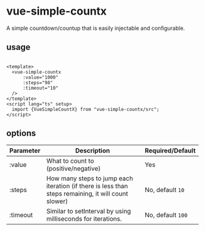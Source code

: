 # vue-simple-countx

A simple countdown/countup that is easily injectable and configurable.

## usage

```vue

<template>
  <vue-simple-countx
      :value="1000"
      :steps="98"
      :timeout="10"
  />
</template>
<script lang="ts" setup>
  import {VueSimpleCountX} from "vue-simple-countx/src";
</script>
```

## options

| **Parameter** | **Description**                                                                                     | **Required**/**Default** |
|---------------|-----------------------------------------------------------------------------------------------------|--------------------------|
| :value        | What to count to (positive/negative)                                                                | Yes                      |
| :steps        | How many steps to jump each iteration (if there is less than steps remaining, it will count slower) | No, default `10`         |
| :timeout      | Similar to setInterval by using milliseconds for iterations.                                        | No, default `100`        |
